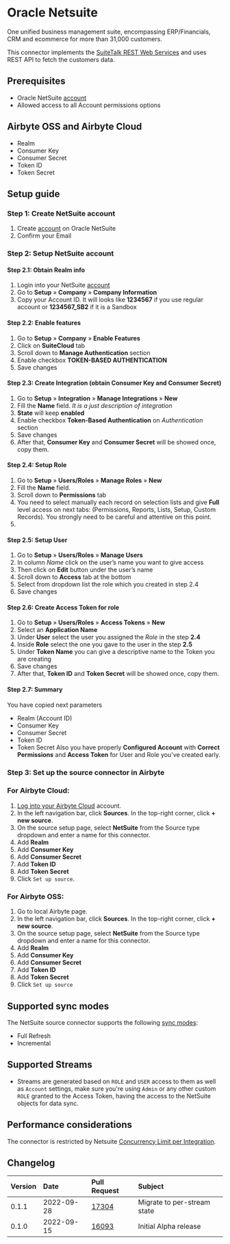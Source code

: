 # Oracle Netsuite

One unified business management suite, encompassing ERP/Financials, CRM and ecommerce for more than 31,000 customers.

This connector implements the [SuiteTalk REST Web Services](https://docs.oracle.com/en/cloud/saas/netsuite/ns-online-help/chapter_1540391670.html) and uses REST API to fetch the customers data.

## Prerequisites
* Oracle NetSuite [account](https://system.netsuite.com/pages/customerlogin.jsp?country=US)
* Allowed access to all Account permissions options

## Airbyte OSS and Airbyte Cloud
* Realm
* Consumer Key
* Consumer Secret
* Token ID
* Token Secret

## Setup guide
### Step 1: Create NetSuite account

1. Create [account](https://system.netsuite.com/pages/customerlogin.jsp?country=US) on Oracle NetSuite
2. Confirm your Email

### Step 2: Setup NetSuite account
#### Step 2.1: Obtain Realm info
1. Login into your NetSuite [account](https://system.netsuite.com/pages/customerlogin.jsp?country=US)
2. Go to **Setup** » **Company** » **Company Information**
3. Copy your Account ID. It will looks like **1234567** if you use regular account or **1234567_SB2** if it is a Sandbox
#### Step 2.2: Enable features
1. Go to **Setup** » **Company** » **Enable Features**
2. Click on **SuiteCloud** tab
3. Scroll down to **Manage Authentication** section
4. Enable checkbox **TOKEN-BASED AUTHENTICATION**
5. Save changes
#### Step 2.3: Create Integration (obtain Consumer Key and Consumer Secret)
1. Go to **Setup** » **Integration** » **Manage Integrations** » **New**
2. Fill the **Name** field. *It is a just description of integration*
3. **State** will keep **enabled**
4. Enable checkbox **Token-Based Authentication**  on *Authentication* section
5. Save changes
6. After that, **Consumer Key** and **Consumer Secret** will be showed once, copy them.
#### Step 2.4:  Setup Role
1. Go to **Setup** » **Users/Roles** » **Manage Roles** » **New**
2. Fill the **Name** field.
3. Scroll down to **Permissions** tab
4. You need to select manually each record on selection lists and give **Full** level access on next tabs: (Permissions, Reports, Lists, Setup, Custom Records). You strongly need to be careful and attentive on this point.
5.
#### Step 2.5:  Setup User
1.  Go to **Setup** » **Users/Roles** » **Manage Users**
2.  In column _Name_ click on the user’s name you want to give access
3.  Then click on **Edit** button under the user’s name
4. Scroll down to **Access** tab at the bottom
5. Select from dropdown list the role which you created in step 2.4
6. Save changes

#### Step 2.6: Create Access Token for role
1. Go to **Setup** » **Users/Roles** » **Access Tokens** » **New**
2. Select an **Application Name**
3.  Under **User** select the user you assigned the _Role_ in the step **2.4**
4.  Inside **Role** select the one you gave to the user in the step **2.5**
5.  Under **Token Name** you can give a descriptive name to the Token you are creating
6.  Save changes
7. After that, **Token ID** and **Token Secret** will be showed once, copy them.

#### Step 2.7: Summary
You have copied next parameters
* Realm  (Account ID)
* Consumer Key
* Consumer Secret
* Token ID
* Token Secret
Also you have properly **Configured Account** with **Correct Permissions** and **Access Token** for User and Role you've created early.

### Step 3: Set up the source connector in Airbyte
### For Airbyte Cloud:

1. [Log into your Airbyte Cloud](https://cloud.airbyte.io/workspaces) account.
2. In the left navigation bar, click **Sources**. In the top-right corner, click **+ new source**.
3. On the source setup page, select **NetSuite** from the Source type dropdown and enter a name for this connector.
4. Add **Realm**
5. Add **Consumer Key**
6. Add **Consumer Secret**
7. Add **Token ID**
8. Add **Token Secret**
9. Click `Set up source`.

### For Airbyte OSS:

1. Go to local Airbyte page.
2. In the left navigation bar, click **Sources**. In the top-right corner, click **+ new source**.
3. On the source setup page, select **NetSuite** from the Source type dropdown and enter a name for this connector.
4. Add **Realm**
5. Add **Consumer Key**
6. Add **Consumer Secret**
7. Add **Token ID**
8. Add **Token Secret**
9. Click `Set up source`


## Supported sync modes

The NetSuite source connector supports the following [sync modes](https://docs.airbyte.com/cloud/core-concepts#connection-sync-modes):
 - Full Refresh
 - Incremental

## Supported Streams

- Streams are generated based on `ROLE` and `USER` access to them as well as `Account` settings, make sure you're using `Admin` or any other custom `ROLE` granted to the Access Token, having the access to the NetSuite objects for data sync.


## Performance considerations

The connector is restricted by Netsuite [Concurrency Limit per Integration](https://docs.oracle.com/en/cloud/saas/netsuite/ns-online-help/bridgehead_156224824287.html).

## Changelog

| Version | Date       | Pull Request                                             | Subject                     |
| :------ | :--------- | :------------------------------------------------------- | :-------------------------- |
| 0.1.1   | 2022-09-28 | [17304](https://github.com/airbytehq/airbyte/pull/17304) | Migrate to per-stream state |
| 0.1.0   | 2022-09-15 | [16093](https://github.com/airbytehq/airbyte/pull/16093) | Initial Alpha release       |
